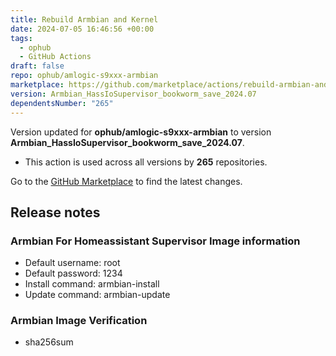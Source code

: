 ```yaml
---
title: Rebuild Armbian and Kernel
date: 2024-07-05 16:46:56 +00:00
tags:
  - ophub
  - GitHub Actions
draft: false
repo: ophub/amlogic-s9xxx-armbian
marketplace: https://github.com/marketplace/actions/rebuild-armbian-and-kernel
version: Armbian_HassIoSupervisor_bookworm_save_2024.07
dependentsNumber: "265"
---
```



Version updated for **ophub/amlogic-s9xxx-armbian** to version **Armbian_HassIoSupervisor_bookworm_save_2024.07**.
- This action is used across all versions by **265** repositories.

Go to the [GitHub Marketplace](https://github.com/marketplace/actions/rebuild-armbian-and-kernel) to find the latest changes.

## Release notes

### Armbian For Homeassistant Supervisor Image information
- Default username: root
- Default password: 1234
- Install command: armbian-install
- Update command: armbian-update
### Armbian Image Verification
- sha256sum
